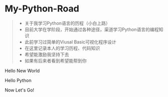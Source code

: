 # My-Python-Road
>  - 关于我学习Python语言的历程（小白上路）
>  - 目前大学在学阶段，开始通过各种途径，渠道学习Python语言的编程知识
>  - 此前学习过简单的Viusal Basic可视化程序设计
>  - 在这里记录本人的学习历程、代码知识
>  - 希望能激励我坚持下去
>  - 如果有后来者看到希望能帮到你


Hello New World

Hello Python
 
Now Let's Go!
